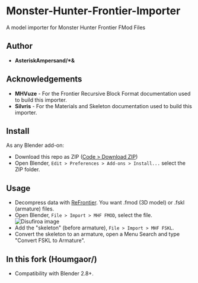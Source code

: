 # Monster-Hunter-Frontier-Importer

A model importer for Monster Hunter Frontier FMod Files

## Author

* **AsteriskAmpersand/\*&**

## Acknowledgements

* **MHVuze** - For the Frontier Recursive Block Format documentation used to build this importer.
* **Silvris** - For the Materials and Skeleton documentation used to build this importer.

## Install

As any Blender add-on:

- Download this repo as ZIP ([Code > Download ZIP](https://github.com/Houmgaor/Monster-Hunter-Frontier-Importer/archive/refs/heads/main.zip))
- Open Blender, ``Edit > Preferences > Add-ons > Install...`` select the ZIP folder.

## Usage

- Decompress data with [ReFrontier](https://github.com/mhvuze/ReFrontier). You want .fmod (3D model) or .fskl (armature) files.
- Open Blender, ``File > Import > MHF FMOD``, select the file.
![Disufiroa image](https://github.com/Houmgaor/Monster-Hunter-Frontier-Importer/assets/35099109/2c9f9223-3296-437e-856b-446cfb1cf2a7)
- Add the "skeleton" (before armature), ``File > Import > MHF FSKL``.
- Convert the skeleton to an armature, open a Menu Search and type "Convert FSKL to Armature".

## In this fork (Houmgaor/)

- Compatibility with Blender 2.8+.
